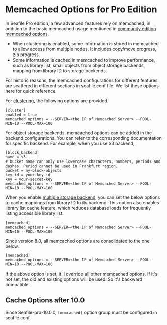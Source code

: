 # Memcached Options for Pro Edition

In Seafile Pro edition, a few advanced features rely on memcached, in addition to the basic memcached usage mentioned in [community edition memcached options](../deploy/add_memcached.md).

* When clustering is enabled, some information is stored in memcached to allow access from multiple nodes. It includes copy/move progress, zip progress.
* Some information is cached in memcached to improve performance, such as library list, small objects from object storage backends, mapping from library ID to storage backends.

For historic reasons, the memcached configurations for different features are scattered in different sections in seafile.conf file. We list these options here for quick reference.

For [clustering](./deploy_in_a_cluster.md), the following options are provided.

```
[cluster]
enabled = true
memcached_options = --SERVER=<the IP of Memcached Server> --POOL-MIN=10 --POOL-MAX=100
```

For object storage backends, memcached options can be added in the backend configurations. You can refer to the corresponding documentation for specific backend. For example, when you use S3 backend,

```
[block_backend]
name = s3
# bucket name can only use lowercase characters, numbers, periods and dashes. Period cannot be used in Frankfurt region.
bucket = my-block-objects
key_id = your-key-id
key = your-secret-key
memcached_options = --SERVER=<the IP of Memcached Server> --POOL-MIN=10 --POOL-MAX=100
```

When you enable [multiple storage backend](./multiple_storage_backends.md), you can set the below options to cache mappings from library ID to its backend. This option also enables library list cache feature, which reduces database loads for frequently listing accessible library list.

```
[memcached]
memcached_options = --SERVER=<the IP of Memcached Server> --POOL-MIN=10 --POOL-MAX=100
```

Since version 8.0, all memcached options are consolidated to the one below.

```
[memcached]
memcached_options = --SERVER=<the IP of Memcached Server> --POOL-MIN=10 --POOL-MAX=100
```

If the above option is set, it'll override all other memcached options. If it's not set, the old and existing options will be used. So it's backward compatible.

## Cache Options after 10.0

Since Seafile-pro-10.0.0, `[memcached]` option group must be configured in seafile.conf.
